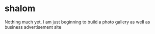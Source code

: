 # shalom
Nothing much yet. I am just beginning to build a  photo gallery as well as business advertisement site
